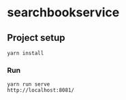 # searchbookservice

## Project setup
```
yarn install
```

### Run
```
yarn run serve 
http://localhost:8081/
```
